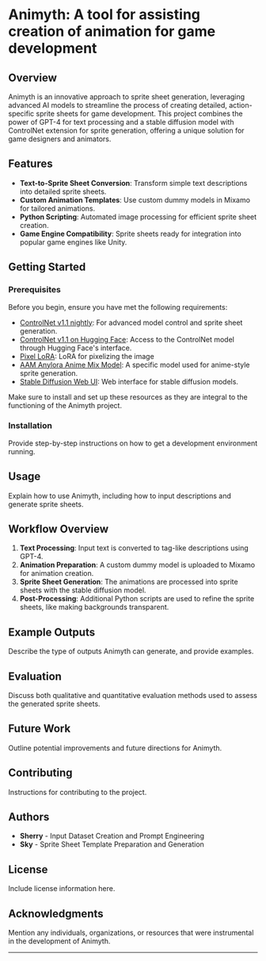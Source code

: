 # Animyth: A tool for assisting creation of animation for game development

## Overview
Animyth is an innovative approach to sprite sheet generation, leveraging advanced AI models to streamline the process of creating detailed, action-specific sprite sheets for game development. This project combines the power of GPT-4 for text processing and a stable diffusion model with ControlNet extension for sprite generation, offering a unique solution for game designers and animators.

## Features
- **Text-to-Sprite Sheet Conversion**: Transform simple text descriptions into detailed sprite sheets.
- **Custom Animation Templates**: Use custom dummy models in Mixamo for tailored animations.
- **Python Scripting**: Automated image processing for efficient sprite sheet creation.
- **Game Engine Compatibility**: Sprite sheets ready for integration into popular game engines like Unity.

## Getting Started
### Prerequisites
Before you begin, ensure you have met the following requirements:

- [ControlNet v1.1 nightly](https://github.com/lllyasviel/ControlNet-v1-1-nightly): For advanced model control and sprite sheet generation.
- [ControlNet v1.1 on Hugging Face](https://huggingface.co/lllyasviel/ControlNet-v1-1/tree/main): Access to the ControlNet model through Hugging Face's interface.
- [Pixel LoRA](https://civitai.com/images/3615104): LoRA for pixelizing the image
- [AAM Anylora Anime Mix Model](https://civitai.com/models/84586/aam-anylora-anime-mix-anime-screencap-style-model): A specific model used for anime-style sprite generation.
- [Stable Diffusion Web UI](https://github.com/AUTOMATIC1111/stable-diffusion-webui/tree/dev): Web interface for stable diffusion models.

Make sure to install and set up these resources as they are integral to the functioning of the Animyth project.

### Installation
Provide step-by-step instructions on how to get a development environment running.

## Usage
Explain how to use Animyth, including how to input descriptions and generate sprite sheets.

## Workflow Overview
1. **Text Processing**: Input text is converted to tag-like descriptions using GPT-4.
2. **Animation Preparation**: A custom dummy model is uploaded to Mixamo for animation creation.
3. **Sprite Sheet Generation**: The animations are processed into sprite sheets with the stable diffusion model.
4. **Post-Processing**: Additional Python scripts are used to refine the sprite sheets, like making backgrounds transparent.

[//]: # (Insert workflow diagram or GIF here)

## Example Outputs
Describe the type of outputs Animyth can generate, and provide examples.

[//]: # (Insert example sprite sheets or animations here)

## Evaluation
Discuss both qualitative and quantitative evaluation methods used to assess the generated sprite sheets.

## Future Work
Outline potential improvements and future directions for Animyth.

## Contributing
Instructions for contributing to the project.

## Authors
- **Sherry** - Input Dataset Creation and Prompt Engineering
- **Sky** - Sprite Sheet Template Preparation and Generation

## License
Include license information here.

## Acknowledgments
Mention any individuals, organizations, or resources that were instrumental in the development of Animyth.

[//]: # (Insert any additional images, charts, or relevant links here)

---
